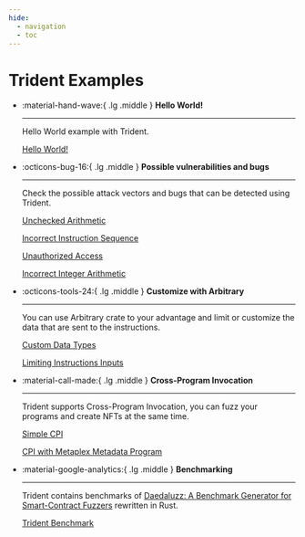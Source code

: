 ```yaml
---
hide:
  - navigation
  - toc
---
```


# Trident Examples

<div class="grid cards" markdown>

-   :material-hand-wave:{ .lg .middle } __Hello World!__

    ---

    Hello World example with Trident.

    [Hello World!](https://github.com/Ackee-Blockchain/trident/tree/master/examples/hello_world)

-   :octicons-bug-16:{ .lg .middle } __Possible vulnerabilities and bugs__

    ---

    Check the possible attack vectors and bugs that can be detected using Trident.

    [Unchecked Arithmetic](https://github.com/Ackee-Blockchain/trident/tree/master/examples/common_issues/unchecked-arithmetic-0)

    [Incorrect Instruction Sequence](https://github.com/Ackee-Blockchain/trident/tree/master/examples/common_issues/incorrect-ix-sequence-1)

    [Unauthorized Access](https://github.com/Ackee-Blockchain/trident/tree/master/examples/common_issues/unauthorized-access-2)

    [Incorrect Integer Arithmetic](https://github.com/Ackee-Blockchain/trident/tree/master/examples/common_issues/incorrect-integer-arithmetic-3)

-   :octicons-tools-24:{ .lg .middle } __Customize with Arbitrary__

    ---

    You can use Arbitrary crate to your advantage and limit or customize the data that are sent to the instructions.

    [Custom Data Types](https://github.com/Ackee-Blockchain/trident/tree/master/examples/common_issues/arbitrary-custom-types-4)


    [Limiting Instructions Inputs](https://github.com/Ackee-Blockchain/trident/tree/master/examples/common_issues/arbitrary-limit-inputs-5)

-   :material-call-made:{ .lg .middle } __Cross-Program Invocation__

    ---

    Trident supports Cross-Program Invocation, you can fuzz your programs and create NFTs at the same time.

    [Simple CPI](https://github.com/Ackee-Blockchain/trident/tree/master/examples/cpi/simple-cpi-6)

    [CPI with Metaplex Metadata Program](https://github.com/Ackee-Blockchain/trident/tree/master/examples/cpi/cpi-metaplex-7)

-   :material-google-analytics:{ .lg .middle } __Benchmarking__

    ---

    Trident contains benchmarks of [Daedaluzz: A Benchmark Generator for Smart-Contract Fuzzers](https://github.com/Consensys/daedaluzz) rewritten in Rust.


    [Trident Benchmark](https://github.com/Ackee-Blockchain/trident/tree/master/examples/trident-benchmark)


</div>
